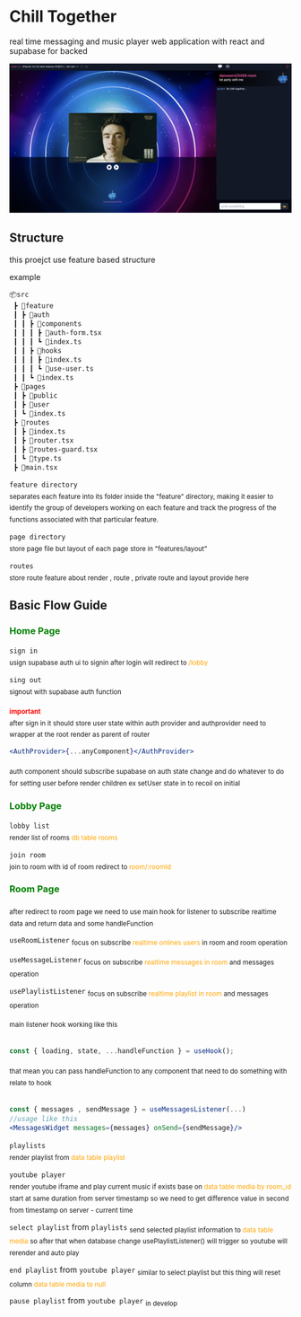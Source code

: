 # Chill Together

real time messaging and music player web application with react and supabase for backed

![App Screenshot](https://github.com/danusorn23456/chill-together/blob/main/src/feature/common/assets/preview.png?raw=true)

## Structure

this proejct use feature based structure

example

```
📦src
 ┣ 📂feature
 ┃ ┣ 📂auth
 ┃ ┃ ┣ 📂components
 ┃ ┃ ┃ ┣ 📜auth-form.tsx
 ┃ ┃ ┃ ┗ 📜index.ts
 ┃ ┃ ┣ 📂hooks
 ┃ ┃ ┃ ┣ 📜index.ts
 ┃ ┃ ┃ ┗ 📜use-user.ts
 ┃ ┃ ┗ 📜index.ts
 ┣ 📂pages
 ┃ ┣ 📂public
 ┃ ┣ 📂user
 ┃ ┗ 📜index.ts
 ┣ 📂routes
 ┃ ┣ 📜index.ts
 ┃ ┣ 📜router.tsx
 ┃ ┣ 📜routes-guard.tsx
 ┃ ┗ 📜type.ts
 ┣ 📜main.tsx
```

`feature directory`<br>
<sub>
separates each feature into its folder inside the "feature" directory, making it easier to identify the group of developers working on each feature and track the progress of the functions associated with that particular feature.
</sub>
<br>

`page directory`<br>
<sub>
store page file but layout of each page store in "features/layout"
</sub>

`routes`<br>
<sub>
store route feature about render , route , private route and layout provide here
</sub>

## Basic Flow Guide

<h3 style="color:green">Home Page</h3>

`sign in`<br>
<sub>usign supabase auth ui to signin after login will redirect to <span style="color:orange">/lobby</span></sub>

`sing out`<br>
<sub>signout with supabase auth function</sub>

<sub style="color:red">**important**</sub>
<sub><br>after sign in it should store user state within auth provider and authprovider need to wrapper at the root render as parent of router

```jsx
<AuthProvider>{...anyComponent}</AuthProvider>
```

<sub>auth component should subscribe supabase on auth state change and do whatever to do for setting user before render children ex setUser state in to recoil on initial</sub>

<h3 style="color:green">Lobby Page</h3>

`lobby list`<br>
<sub>render list of rooms <span style="color:orange">db table rooms</span></sub>

`join room`<br/>
<sub>join to room with id of room redirect to <span style="color:orange">room/:roomId</span></sub>

<h3 style="color:green">Room Page</h3>

<sub>after redirect to room page we need to use main hook for listener to subscribe realtime data and return data and some handleFunction</sub><br>

`useRoomListener`
<sub>
focus on subscribe <span style="color:orange">realtime onlines users</span> in room and room operation
</sub>

`useMessageListener`
<sub>
focus on subscribe <span style="color:orange">realtime messages in room</span> and messages operation
</sub>

`usePlaylistListener`
<sub>
focus on subscribe <span style="color:orange">realtime playlist in room</span> and messages operation
</sub>

<sub>
main listener hook working like this
</sub>
<br>
<br>

```jsx
const { loading, state, ...handleFunction } = useHook();
```

<sub>
that mean you can pass handleFunction to any component that need to do something with relate to hook
</sub>
<br>
<br>

```jsx
const { messages , sendMessage } = useMessagesListener(...)
//usage like this
<MessagesWidget messages={messages} onSend={sendMessage}/>
```

`playlists`
<br>
<sub>render playlist from <span style="color:orange">data table playlist</span> </sub>
<br>

`youtube player`
<br>
<sub>render youtube iframe and play current music if exists base on <span style="color:orange">data table media by room_id</span>
start at same duration from server timestamp so we need to get difference value in second from timestamp on server - current time
</sub>

`select playlist` from `playlists`
<sub>
send selected playlist information to <span style="color:orange">data table media</span> so after that when database change usePlaylistListener() will trigger so youtube will rerender and auto play
</sub>

`end playlist` from `youtube player`
<sub>similar to select playlist but this thing will reset column
<span style="color:orange">data table media to null</span></sub>

`pause playlist` from `youtube player`
<sub>in develop</sub>
